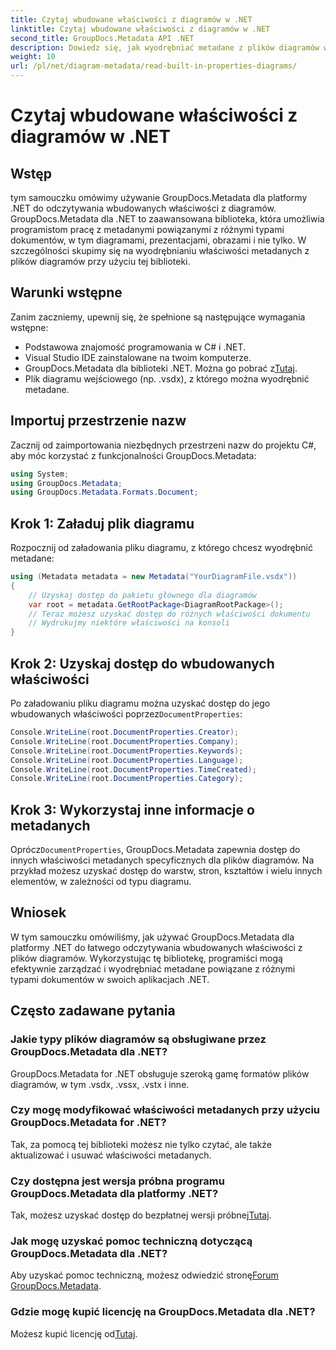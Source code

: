 ```yaml
---
title: Czytaj wbudowane właściwości z diagramów w .NET
linktitle: Czytaj wbudowane właściwości z diagramów w .NET
second_title: GroupDocs.Metadata API .NET
description: Dowiedz się, jak wyodrębniać metadane z plików diagramów w platformie .NET przy użyciu GroupDocs.Metadata. Usprawnij skutecznie zarządzanie dokumentami i ich analizę.
weight: 10
url: /pl/net/diagram-metadata/read-built-in-properties-diagrams/
---
```


# Czytaj wbudowane właściwości z diagramów w .NET

## Wstęp
tym samouczku omówimy używanie GroupDocs.Metadata dla platformy .NET do odczytywania wbudowanych właściwości z diagramów. GroupDocs.Metadata dla .NET to zaawansowana biblioteka, która umożliwia programistom pracę z metadanymi powiązanymi z różnymi typami dokumentów, w tym diagramami, prezentacjami, obrazami i nie tylko. W szczególności skupimy się na wyodrębnianiu właściwości metadanych z plików diagramów przy użyciu tej biblioteki.
## Warunki wstępne
Zanim zaczniemy, upewnij się, że spełnione są następujące wymagania wstępne:
- Podstawowa znajomość programowania w C# i .NET.
- Visual Studio IDE zainstalowane na twoim komputerze.
-  GroupDocs.Metadata dla biblioteki .NET. Można go pobrać z[Tutaj](https://releases.groupdocs.com/metadata/net/).
- Plik diagramu wejściowego (np. .vsdx), z którego można wyodrębnić metadane.

## Importuj przestrzenie nazw
Zacznij od zaimportowania niezbędnych przestrzeni nazw do projektu C#, aby móc korzystać z funkcjonalności GroupDocs.Metadata:
```csharp
using System;
using GroupDocs.Metadata;
using GroupDocs.Metadata.Formats.Document;
```
## Krok 1: Załaduj plik diagramu
Rozpocznij od załadowania pliku diagramu, z którego chcesz wyodrębnić metadane:
```csharp
using (Metadata metadata = new Metadata("YourDiagramFile.vsdx"))
{
    // Uzyskaj dostęp do pakietu głównego dla diagramów
    var root = metadata.GetRootPackage<DiagramRootPackage>();
    // Teraz możesz uzyskać dostęp do różnych właściwości dokumentu
    // Wydrukujmy niektóre właściwości na konsoli
}
```
## Krok 2: Uzyskaj dostęp do wbudowanych właściwości
 Po załadowaniu pliku diagramu można uzyskać dostęp do jego wbudowanych właściwości poprzez`DocumentProperties`:
```csharp
Console.WriteLine(root.DocumentProperties.Creator);
Console.WriteLine(root.DocumentProperties.Company);
Console.WriteLine(root.DocumentProperties.Keywords);
Console.WriteLine(root.DocumentProperties.Language);
Console.WriteLine(root.DocumentProperties.TimeCreated);
Console.WriteLine(root.DocumentProperties.Category);
```
## Krok 3: Wykorzystaj inne informacje o metadanych
 Oprócz`DocumentProperties`, GroupDocs.Metadata zapewnia dostęp do innych właściwości metadanych specyficznych dla plików diagramów. Na przykład możesz uzyskać dostęp do warstw, stron, kształtów i wielu innych elementów, w zależności od typu diagramu.

## Wniosek
W tym samouczku omówiliśmy, jak używać GroupDocs.Metadata dla platformy .NET do łatwego odczytywania wbudowanych właściwości z plików diagramów. Wykorzystując tę bibliotekę, programiści mogą efektywnie zarządzać i wyodrębniać metadane powiązane z różnymi typami dokumentów w swoich aplikacjach .NET.

## Często zadawane pytania
### Jakie typy plików diagramów są obsługiwane przez GroupDocs.Metadata dla .NET?
GroupDocs.Metadata for .NET obsługuje szeroką gamę formatów plików diagramów, w tym .vsdx, .vssx, .vstx i inne.
### Czy mogę modyfikować właściwości metadanych przy użyciu GroupDocs.Metadata for .NET?
Tak, za pomocą tej biblioteki możesz nie tylko czytać, ale także aktualizować i usuwać właściwości metadanych.
### Czy dostępna jest wersja próbna programu GroupDocs.Metadata dla platformy .NET?
 Tak, możesz uzyskać dostęp do bezpłatnej wersji próbnej[Tutaj](https://releases.groupdocs.com/).
### Jak mogę uzyskać pomoc techniczną dotyczącą GroupDocs.Metadata dla .NET?
 Aby uzyskać pomoc techniczną, możesz odwiedzić stronę[Forum GroupDocs.Metadata](https://forum.groupdocs.com/c/metadata/14).
### Gdzie mogę kupić licencję na GroupDocs.Metadata dla .NET?
 Możesz kupić licencję od[Tutaj](https://purchase.groupdocs.com/buy).